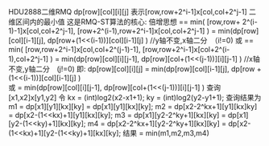 HDU2888二维RMQ
dp[row][col][i][j] 表示[row,row+2^i-1]x[col,col+2^j-1] 二维区间内的最小值
这是RMQ-ST算法的核心: 倍增思想
== min( [row,row+ 2^(i-1)-1]x[col,col+2^j-1], [row+2^(i-1),row+2^i-1]x[col,col+2^j-1] )
= min(dp[row][col][i-1][j], dp[row+(1<<(i-1))][col][i-1][j] )
//y轴不变,x轴二分　（i!=0)
或
== min( [row,row+2^i-1]x[col,col+2^(j-1)-1],  [row,row+2^i-1]x[col+2^(i-1),col+2^j-1] )
= min(dp[row][col][i][j-1], dp[row][col+(1<<(j-1))][i][j-1] ) 
//x轴不变,y轴二分　(j!=0)
即:
dp[row][col][i][j] = min(dp[row][col][i-1][j], dp[row + (1<<(i-1))][col][i-1][j] )   
             或    = min(dp[row][col][i][j-1], dp[row][col+(1<<(j-1))][i][j-1] )
查询[x1,x2]x[y1,y2]
令 kx = (int)log2(x2-x1+1);
   ky = (int)log2(y2-y1+1);
查询结果为
   m1 = dp[x1][y1][kx][ky]                    = dp[x1][y1][kx][ky];
   m2 = dp[x2-2^kx+1][y1][kx]ky]              = dp[x2-(1<<kx)+1][y1][kx][ky];
   m3 = dp[x1][y2-2^ky+1][kx][ky]             = dp[x1][y2-(1<<ky)+1][kx][ky];
   m4 = dp[x2-2^kx+1][y2-2^ky+1][kx][ky]      = dp[x2-(1<<kx)+1][y2-(1<<ky)+1][kx][ky];
结果 = min(m1,m2,m3,m4)
